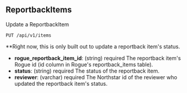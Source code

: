 ## ReportbackItems

Update a ReportbackItem 

```
PUT /api/v1/items
```
**Right now, this is only built out to update a reportback item's status. 

  - **rogue_reportback_item_id**: (string) required
    The reportback item's Rogue id (id column in Rogue's reportback_items table).
  - **status**: (string) required
    The status of the reportback item. 
  - **reviewer**: (varchar) required
    The Northstar id of the reviewer who updated the reportback item's status. 
